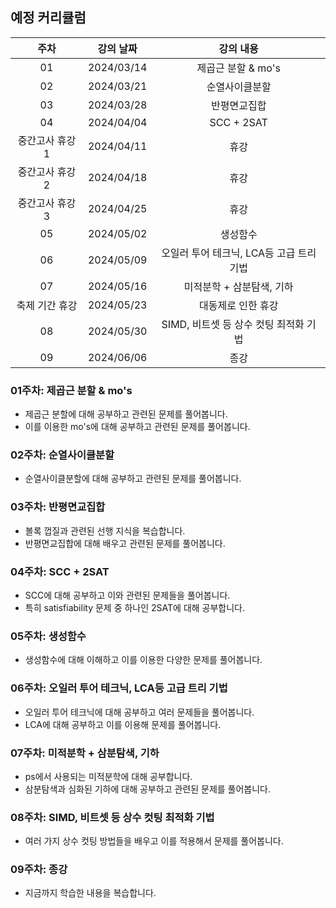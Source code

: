 ## 예정 커리큘럼

| 주차 | 강의 날짜 |              강의 내용                |
| :--: | :------: |:--------------------------------------------: | 
| 01 | 2024/03/14 | 제곱근 분할 & mo's |
| 02 | 2024/03/21 | 순열사이클분할 |  |
| 03 | 2024/03/28 | 반평면교집합 |  |
| 04 | 2024/04/04 | SCC + 2SAT |  |
| 중간고사 휴강 1 | 2024/04/11 | 휴강 |  |
| 중간고사 휴강 2 | 2024/04/18 | 휴강 |  |
| 중간고사 휴강 3 | 2024/04/25 | 휴강 |  |
| 05 | 2024/05/02 | 생성함수 |  |
| 06 | 2024/05/09 | 오일러 투어 테크닉, LCA등 고급 트리 기법 |  |
| 07 | 2024/05/16 | 미적분학 + 삼분탐색, 기하 |  |
| 축제 기간 휴강 | 2024/05/23 | 대동제로 인한 휴강 |  |
| 08 | 2024/05/30 | SIMD, 비트셋 등 상수 컷팅 최적화 기법 |  |
| 09 | 2024/06/06 | 종강 |  |

### 01주차: 제곱근 분할 & mo's

- 제곱근 분할에 대해 공부하고 관련된 문제를 풀어봅니다.
- 이를 이용한 mo's에 대해 공부하고 관련된 문제를 풀어봅니다.

### 02주차: 순열사이클분할

- 순열사이클분할에 대해 공부하고 관련된 문제를 풀어봅니다.

### 03주차: 반평면교집합

- 볼록 껍질과 관련된 선행 지식을 복습합니다.
- 반평면교집합에 대해 배우고 관련된 문제를 풀어봅니다.

### 04주차: SCC + 2SAT

- SCC에 대해 공부하고 이와 관련된 문제들을 풀어봅니다.
- 특히 satisfiability 문제 중 하나인 2SAT에 대해 공부합니다.

### 05주차: 생성함수

- 생성함수에 대해 이해하고 이를 이용한 다양한 문제를 풀어봅니다.

### 06주차: 오일러 투어 테크닉, LCA등 고급 트리 기법

- 오일러 투어 테크닉에 대해 공부하고 여러 문제들을 풀어봅니다.
- LCA에 대해 공부하고 이를 이용해 문제를 풀어봅니다.

### 07주차: 미적분학 + 삼분탐색, 기하

- ps에서 사용되는 미적분학에 대해 공부합니다.
- 삼분탐색과 심화된 기하에 대해 공부하고 관련된 문제를 풀어봅니다.

### 08주차: SIMD, 비트셋 등 상수 컷팅 최적화 기법

- 여러 가지 상수 컷팅 방법들을 배우고 이를 적용해서 문제를 풀어봅니다.

### 09주차: 종강 

- 지금까지 학습한 내용을 복습합니다.
